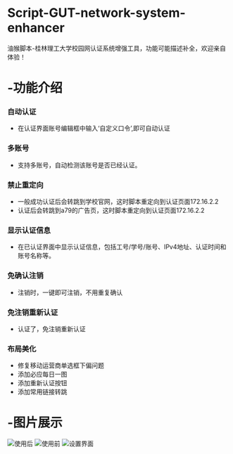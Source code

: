 # Script-GUT-network-system-enhancer
油猴脚本-桂林理工大学校园网认证系统增强工具，功能可能描述补全，欢迎亲自体验！
# -功能介绍
### 自动认证
- 在认证界面账号编辑框中输入‘自定义口令’,即可自动认证
### 多账号
- 支持多账号，自动检测该账号是否已经认证。
### 禁止重定向
- 一般成功认证后会转跳到学校官网，这时脚本重定向到认证页面172.16.2.2
- 认证后会转跳到a79的广告页，这时脚本重定向到认证页面172.16.2.2
### 显示认证信息
- 在已认证界面中显示认证信息，包括工号/学号/账号、IPv4地址、认证时间和账号名称等。
### 免确认注销
- 注销时，一键即可注销，不用重复确认
### 免注销重新认证
- 认证了，免注销重新认证
### 布局美化
- 修复移动运营商单选框下偏问题
- 添加必应每日一图
- 添加重新认证按钮
- 添加常用链接转跳
# -图片展示
![使用后](https://github.com/GangChengHuang/Script-GUT-network-system-enhancer/assets/138220034/6682ed9f-c1d1-4df2-bcc7-692585a48c00)
![使用前](https://github.com/GangChengHuang/Script-GUT-network-system-enhancer/assets/138220034/2dae90ea-a7d4-4a0b-aaa7-b07647db5bb0)
![设置界面](https://github.com/GangChengHuang/Script-GUT-network-system-enhancer/assets/138220034/50a1cea7-42ae-4072-99bd-e0c2d7b24069)


